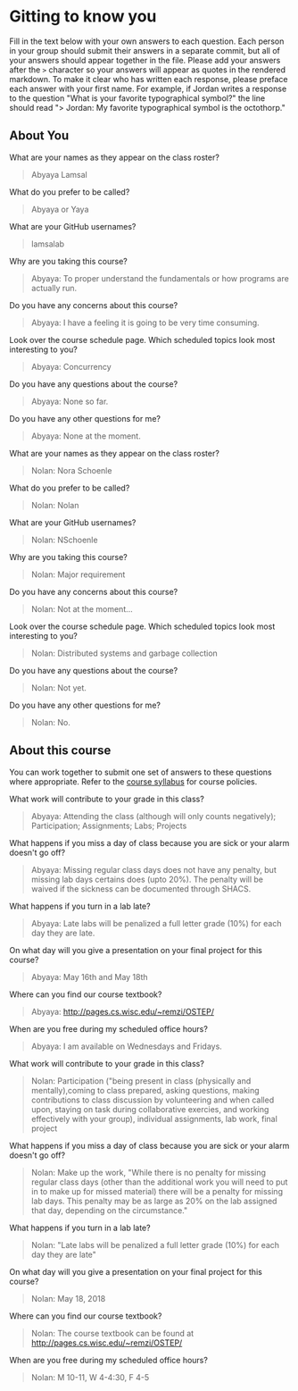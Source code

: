 # Gitting to know you
Fill in the text below with your own answers to each question. Each person in your group should submit their answers in a separate commit, but all of your answers should appear together in the file. Please add your answers after the `>` character so your answers will appear as quotes in the rendered markdown. To make it clear who has written each response, please preface each answer with your first name. For example, if Jordan writes a response to the question "What is your favorite typographical symbol?" the line should read "> Jordan: My favorite typographical symbol is the octothorp." 

## About You
What are your names as they appear on the class roster?
> Abyaya Lamsal

What do you prefer to be called?
> Abyaya or Yaya

What are your GitHub usernames?
> lamsalab

Why are you taking this course?
> Abyaya: To proper understand the fundamentals or how programs are actually run.

Do you have any concerns about this course?
> Abyaya: I have a feeling it is going to be very time consuming.

Look over the course schedule page. Which scheduled topics look most interesting to you?
> Abyaya: Concurrency

Do you have any questions about the course?
> Abyaya: None so far.

Do you have any other questions for me?
> Abyaya: None at the moment.

What are your names as they appear on the class roster?
> Nolan: Nora Schoenle

What do you prefer to be called?
> Nolan: Nolan

What are your GitHub usernames?
> Nolan: NSchoenle

Why are you taking this course?
> Nolan: Major requirement

Do you have any concerns about this course?
> Nolan: Not at the moment...

Look over the course schedule page. Which scheduled topics look most interesting to you?
> Nolan: Distributed systems and garbage collection

Do you have any questions about the course?
> Nolan: Not yet.

Do you have any other questions for me?
> Nolan: No.

## About this course
You can work together to submit one set of answers to these questions where appropriate. Refer to the [course syllabus](http://www.cs.grinnell.edu/~curtsinger/teaching/2018S/CSC213/syllabus/) for course policies.

What work will contribute to your grade in this class?
> Abyaya: Attending the class (although will only counts negatively); Participation; Assignments; Labs; Projects

What happens if you miss a day of class because you are sick or your alarm doesn't go off?
> Abyaya: Missing regular class days does not have any penalty, but missing lab days certains does (upto 20%). The penalty will be waived if the sickness can be documented through SHACS.

What happens if you turn in a lab late?
> Abyaya: Late labs will be penalized a full letter grade (10%) for each day they are late.

On what day will you give a presentation on your final project for this course?
> Abyaya: May 16th and May 18th

Where can you find our course textbook?
> Abyaya: http://pages.cs.wisc.edu/~remzi/OSTEP/

When are you free during my scheduled office hours?
> Abyaya: I am available on Wednesdays and Fridays.

What work will contribute to your grade in this class?
> Nolan: Participation ("being present in class (physically and mentally),coming to class prepared, asking questions,
    making contributions to class discussion by volunteering and when called upon, staying on task during collaborative exercies, and working effectively with your group), individual assignments, lab work, final project

What happens if you miss a day of class because you are sick or your alarm doesn't go off?
>  Nolan: Make up the work, "While there is no penalty for missing regular class days (other than the additional work you will need to put in to make up for missed material) there will be a penalty for missing lab days. This penalty may be as large as 20% on the lab assigned that day, depending on the circumstance."

What happens if you turn in a lab late?
> Nolan: "Late labs will be penalized a full letter grade (10%) for each day they are late" 

On what day will you give a presentation on your final project for this course?
> Nolan: May 18, 2018

Where can you find our course textbook?
> Nolan: The course textbook can be found at http://pages.cs.wisc.edu/~remzi/OSTEP/

When are you free during my scheduled office hours?
> Nolan: M 10-11, W 4-4:30, F 4-5

